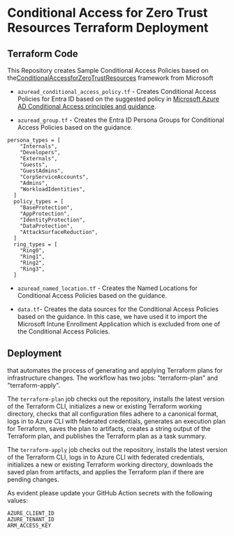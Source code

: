 # Conditional Access for Zero Trust Resources Terraform Deployment

## Terraform Code

This Repository creates Sample Conditional Access Policies based on the[ConditionalAccessforZeroTrustResources](https://github.com/microsoft/ConditionalAccessforZeroTrustResources) framework from Microsoft

* `azuread_conditional_access_policy.tf` - Creates Conditional Access Policies for Entra ID based on the suggested policy in  [Microsoft Azure AD Conditional Access principles and guidance](https://github.com/microsoft/ConditionalAccessforZeroTrustResources/blob/main/ConditionalAccessGovernanceAndPrinciplesforZeroTrust%20October%202023.pdf).

* `azuread_group.tf` - Creates the Entra ID Persona Groups for Conditional Access Policies based on the guidance.

```hcl
persona_types = [
    "Internals",
    "Developers",
    "Externals",
    "Guests",
    "GuestAdmins",
    "CorpServiceAccounts",
    "Admins",
    "WorkloadIdentities",
  ]
  policy_types = [
    "BaseProtection",
    "AppProtection",
    "IdentityProtection",
    "DataProtection",
    "AttackSurfaceReduction",
  ]
  ring_types = [
    "Ring0",
    "Ring1",
    "Ring2",
    "Ring3",
  ]

```

* `azuread_named_location.tf` - Creates the Named Locations for Conditional Access Policies based on the guidance.

* `data.tf`- Creates the data sources for the Conditional Access Policies based on the guidance. In this case, we have used it to import the Microsoft Intune Enrollment Application which is excluded from one of the Conditional Access Policies.

## Deployment

that automates the process of generating and applying Terraform plans for infrastructure changes. The workflow has two jobs: "terraform-plan" and "terraform-apply".

The `terraform-plan` job checks out the repository, installs the latest version of the Terraform CLI, initializes a new or existing Terraform working directory, checks that all configuration files adhere to a canonical format, logs in to Azure CLI with federated credentials, generates an execution plan for Terraform, saves the plan to artifacts, creates a string output of the Terraform plan, and publishes the Terraform plan as a task summary.

The `terraform-apply` job checks out the repository, installs the latest version of the Terraform CLI, logs in to Azure CLI with federated credentials, initializes a new or existing Terraform working directory, downloads the saved plan from artifacts, and applies the Terraform plan if there are pending changes.

As evident please update your GitHub Action secrets with the following values:

```hcl
AZURE_CLIENT_ID 
AZURE_TENANT_ID 
ARM_ACCESS_KEY 
```

